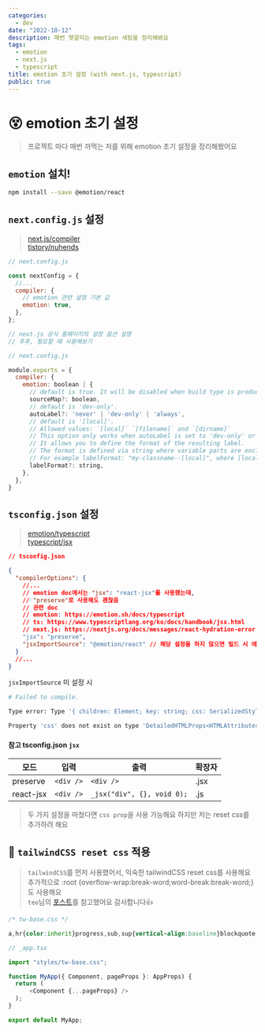 ```yaml
---
categories:
  - dev
date: "2022-10-12"
description: 매번 헷갈리는 emotion 세팅을 정리해봐요
tags:
  - emotion
  - next.js
  - typescript
title: emotion 초기 설정 (with next.js, typescript)
public: true
---
```


# 😵 emotion 초기 설정

> 프로젝트 마다 매번 까먹는 저를 위해 emotion 초기 설정을 정리해봤어요

## `emotion` 설치!

```bash
npm install --save @emotion/react
```

## `next.config.js` 설정

> [next.js/compiler](https://nextjs.org/docs/advanced-features/compiler#emotion)  
> [tistory/nuhends](https://nuhends.tistory.com/124)

```js
// next.config.js

const nextConfig = {
  //...
  compiler: {
    // emotion 관련 설정 기본 값
    emotion: true,
  },
};
```

```js
// next.js 공식 홈페이지의 설정 옵션 설명
// 추후, 필요할 때 사용해보기

// next.config.js

module.exports = {
  compiler: {
    emotion: boolean | {
      // default is true. It will be disabled when build type is production.
      sourceMap?: boolean,
      // default is 'dev-only'.
      autoLabel?: 'never' | 'dev-only' | 'always',
      // default is '[local]'.
      // Allowed values: `[local]` `[filename]` and `[dirname]`
      // This option only works when autoLabel is set to 'dev-only' or 'always'.
      // It allows you to define the format of the resulting label.
      // The format is defined via string where variable parts are enclosed in square brackets [].
      // For example labelFormat: "my-classname--[local]", where [local] will be replaced with the name of the variable the result is assigned to.
      labelFormat?: string,
    },
  },
}
```

## `tsconfig.json` 설정

> [emotion/typescript](https://emotion.sh/docs/typescript)  
> [typescript/jsx](https://www.typescriptlang.org/ko/docs/handbook/jsx.html)

```json
// tsconfig.json

{
  "compilerOptions": {
    //...
    // emotion doc에서는 "jsx": "react-jsx"를 사용했는데,
    // "preserve"로 사용해도 괜찮음
    // 관련 doc
    // emotion: https://emotion.sh/docs/typescript
    // ts: https://www.typescriptlang.org/ko/docs/handbook/jsx.html
    // next.js: https://nextjs.org/docs/messages/react-hydration-error
    "jsx": "preserve",
    "jsxImportSource": "@emotion/react" // 해당 설정을 하지 않으면 빌드 시 에러가 발생한다
  }
  //...
}
```

`jsxImportSource` 미 설정 시

```bash
# Failed to compile.

Type error: Type '{ children: Element; key: string; css: SerializedStyles; }' is not assignable to type 'DetailedHTMLProps<HTMLAttributes<HTMLDivElement>, HTMLDivElement>'.

Property 'css' does not exist on type 'DetailedHTMLProps<HTMLAttributes<HTMLDivElement>, HTMLDivElement>'.
```

#### 참고 tsconfig.json `jsx`

| 모드      | 입력      | 출력                       | 확장자 |
| --------- | --------- | -------------------------- | ------ |
| preserve  | `<div />` | `<div />`                  | .jsx   |
| react-jsx | `<div />` | `_jsx("div", {}, void 0);` | .js    |

> 두 가지 설정을 마쳤다면 `css prop`을 사용 가능해요
> 하지만 저는 reset css를 추가하려 해요

## 🎨 `tailwindCSS reset css` 적용
> `tailwindCSS`를 먼저 사용했어서, 익숙한 tailwindCSS reset css를 사용해요  
> 추가적으로 :root {overflow-wrap:break-word;word-break:break-word;}도 사용해요  
> `teo`님의 [포스트](https://velog.io/@teo/2022-CSS-Reset-%EB%8B%A4%EC%8B%9C-%EC%8D%A8%EB%B3%B4%EA%B8%B0)를 참고했어요 감사합니다👍

```css
/* tw-base.css */

a,hr{color:inherit}progress,sub,sup{vertical-align:baseline}blockquote,body,dd,dl,fieldset,figure,h1,h2,h3,h4,h5,h6,hr,menu,ol,p,pre,ul{margin:0}fieldset,legend,menu,ol,ul{padding:0}*,::after,::before{box-sizing:border-box;border-width:0;border-style:solid;border-color:theme("borderColor.DEFAULT", "currentColor")}::after,::before{--tw-content:""}html{line-height:1.5;-webkit-text-size-adjust:100%;-moz-tab-size:4;tab-size:4;font-family:theme( "fontFamily.sans", ui-sans-serif, system-ui, -apple-system, BlinkMacSystemFont, "Segoe UI", Roboto, "Helvetica Neue", Arial, "Noto Sans", sans-serif, "Apple Color Emoji", "Segoe UI Emoji", "Segoe UI Symbol", "Noto Color Emoji" )}body{line-height:inherit}hr{height:0;border-top-width:1px}abbr:where([title]){text-decoration:underline dotted}h1,h2,h3,h4,h5,h6{font-size:inherit;font-weight:inherit}a{text-decoration:inherit}b,strong{font-weight:bolder}code,kbd,pre,samp{font-family:theme( "fontFamily.mono", ui-monospace, SFMono-Regular, Menlo, Monaco, Consolas, "Liberation Mono", "Courier New", monospace );font-size:1em}small{font-size:80%}sub,sup{font-size:75%;line-height:0;position:relative}sub{bottom:-.25em}sup{top:-.5em}table{text-indent:0;border-color:inherit;border-collapse:collapse}button,input,optgroup,select,textarea{font-family:inherit;font-size:100%;line-height:inherit;color:inherit;margin:0;padding:0}button,select{text-transform:none}[type=button],[type=reset],[type=submit],button{-webkit-appearance:button;background-color:transparent;background-image:none}:-moz-focusring{outline:auto}:-moz-ui-invalid{box-shadow:none}::-webkit-inner-spin-button,::-webkit-outer-spin-button{height:auto}[type=search]{-webkit-appearance:textfield;outline-offset:-2px}::-webkit-search-decoration{-webkit-appearance:none}::-webkit-file-upload-button{-webkit-appearance:button;font:inherit}summary{display:list-item}menu,ol,ul{list-style:none}textarea{resize:vertical}input::placeholder,textarea::placeholder{opacity:1;color:theme("colors.gray.4", #9ca3af)}[role=button],button{cursor:pointer}:disabled{cursor:default}audio,canvas,embed,iframe,img,object,svg,video{display:block;vertical-align:middle}img,video{max-width:100%;height:auto}[hidden]{display:none}:root{overflow-wrap:break-word;word-break:break-word}
```

```typescript
// _app.tsx

import "styles/tw-base.css";

function MyApp({ Component, pageProps }: AppProps) {
  return (
      <Component {...pageProps} />
  );
}

export default MyApp;
```